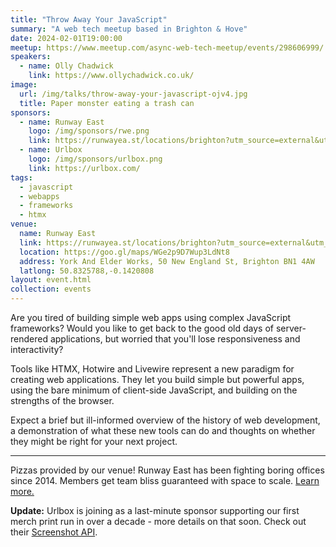 ```yaml
---
title: "Throw Away Your JavaScript"
summary: "A web tech meetup based in Brighton & Hove"
date: 2024-02-01T19:00:00
meetup: https://www.meetup.com/async-web-tech-meetup/events/298606999/
speakers:
  - name: Olly Chadwick
    link: https://www.ollychadwick.co.uk/
image:
  url: /img/talks/throw-away-your-javascript-ojv4.jpg
  title: Paper monster eating a trash can
sponsors:
  - name: Runway East
    logo: /img/sponsors/rwe.png
    link: https://runwayea.st/locations/brighton?utm_source=external&utm_medium=event&utm_campaign=sponsorship
  - name: Urlbox
    logo: /img/sponsors/urlbox.png
    link: https://urlbox.com/
tags:
  - javascript
  - webapps
  - frameworks
  - htmx
venue:
  name: Runway East
  link: https://runwayea.st/locations/brighton?utm_source=external&utm_medium=event&utm_campaign=sponsorship
  location: https://goo.gl/maps/WGe2p9D7Wup3LdNt8
  address: York And Elder Works, 50 New England St, Brighton BN1 4AW
  latlong: 50.8325788,-0.1420808
layout: event.html
collection: events
---
```


Are you tired of building simple web apps using complex JavaScript frameworks? Would you like to get back to the good old days of server-rendered applications, but worried that you'll lose responsiveness and interactivity?

Tools like HTMX, Hotwire and Livewire represent a new paradigm for creating web applications. They let you build simple but powerful apps, using the bare minimum of client-side JavaScript, and building on the strengths of the browser.

Expect a brief but ill-informed overview of the history of web development, a demonstration of what these new tools can do and thoughts on whether they might be right for your next project.

---

Pizzas provided by our venue! Runway East has been fighting boring offices since 2014. Members get team bliss guaranteed with space to scale. [Learn more.](https://runwayea.st/locations/brighton?utm_source=external&utm_medium=event&utm_campaign=sponsorship)

**Update:** Urlbox is joining as a last-minute sponsor supporting our first merch print run in over a decade - more details on that soon. Check out their [Screenshot API](https://urlbox.com/).
